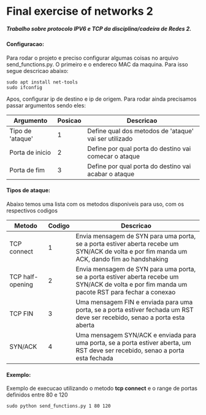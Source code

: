# Final exercise of networks 2
##### Trabalho sobre protocolo IPV6 e TCP da disciplina/cadeira de Redes 2. 

#### Configuracao:

Para rodar o projeto e preciso configurar algumas coisas no arquivo send_functions.py.
O primeiro e o endereco MAC da maquina. Para isso segue descricao abaixo:
    
    sudo apt install net-tools
    sudo ifconfig
    
Apos, configurar ip de destino e ip de origem. Para rodar ainda precisamos passar argumentos sendo eles:


| Argumento| Posicao | Descricao |
| --- | --- | --- |
| Tipo de 'ataque'| 1 | Define qual dos metodos de 'ataque' vai ser utilizado|
| Porta de inicio | 2 | Define por qual porta do destino vai comecar o ataque |
| Porta de fim | 3 | Define por qual porta do destino vai acabar o ataque|

#### Tipos de ataque:
Abaixo temos uma lista com os metodos disponiveis para uso, com os respectivos codigos

| Metodo| Codigo | Descricao |
| --- | --- | --- |
| TCP connect| 1 | Envia mensagem de SYN para uma porta, se a porta estiver aberta recebe um SYN/ACK de volta e por fim manda um ACK, dando fim ao handshaking|
| TCP half-opening | 2 | Envia mensagem de SYN para uma porta, se a porta estiver aberta recebe um SYN/ACK de volta e por fim manda um pacote RST para fechar a conexao|
| TCP FIN | 3 | Uma mensagem FIN e enviada para uma porta, se a porta estiver fechada um RST deve ser recebido, senao a porta esta aberta|
| SYN/ACK | 4 | Uma mensagem SYN/ACK e enviada para uma porta, se a porta estiver aberta, um RST deve ser recebido, senao a porta esta fechada|
 


#### Exemplo:
Exemplo de execucao utilizando o metodo **tcp connect** e o range de portas definidos entre 80 e 120
    
    
    sudo python send_functions.py 1 80 120
